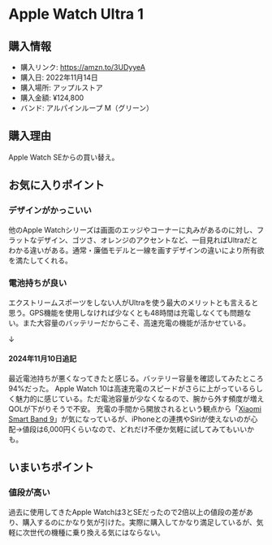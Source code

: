 # Apple Watch Ultra 1
## 購入情報
- 購入リンク: <https://amzn.to/3UDyyeA>
- 購入日: 2022年11月14日
- 購入場所: アップルストア
- 購入金額: ¥124,800
- バンド: アルパインループ M（グリーン）
## 購入理由
Apple Watch SEからの買い替え。

## お気に入りポイント
### デザインがかっこいい
他のApple Watchシリーズは画面のエッジやコーナーに丸みがあるのに対し、フラットなデザイン、ゴツさ、オレンジのアクセントなど、一目見ればUltraだとわかる違いがある。通常・廉価モデルと一線を画すデザインの違いにより所有欲を満たしてくれる。
### 電池持ちが良い
エクストリームスポーツをしない人がUltraを使う最大のメリットとも言えると思う。GPS機能を使用しなければ少なくとも48時間は充電しなくても問題ない。また大容量のバッテリーだからこそ、高速充電の機能が活かせている。

↓
#### 2024年11月10日追記
最近電池持ちが悪くなってきたと感じる。バッテリー容量を確認してみたところ94%だった。
Apple Watch 10は高速充電のスピードがさらに上がっているらしく魅力的に感じている。ただ電池容量が少なくなるので、腕から外す頻度が増えQOLが下がりそうで不安。
充電の手間から開放されるという観点から「[Xiaomi Smart Band 9](https://www.mi.com/jp/product/xiaomi-smart-band-9/)」が気になっているが、iPhoneとの連携やSiriが使えないのが心配→値段は6,000円くらいなので、どれだけ不便か気軽に試してみてもいいかも。
## いまいちポイント
### 値段が高い
過去に使用してきたApple Watchは3とSEだったので2倍以上の値段の差があり、購入するのにかなり気が引けた。実際に購入してかなり満足しているが、気軽に次世代の機種に乗り換える気にはならない。